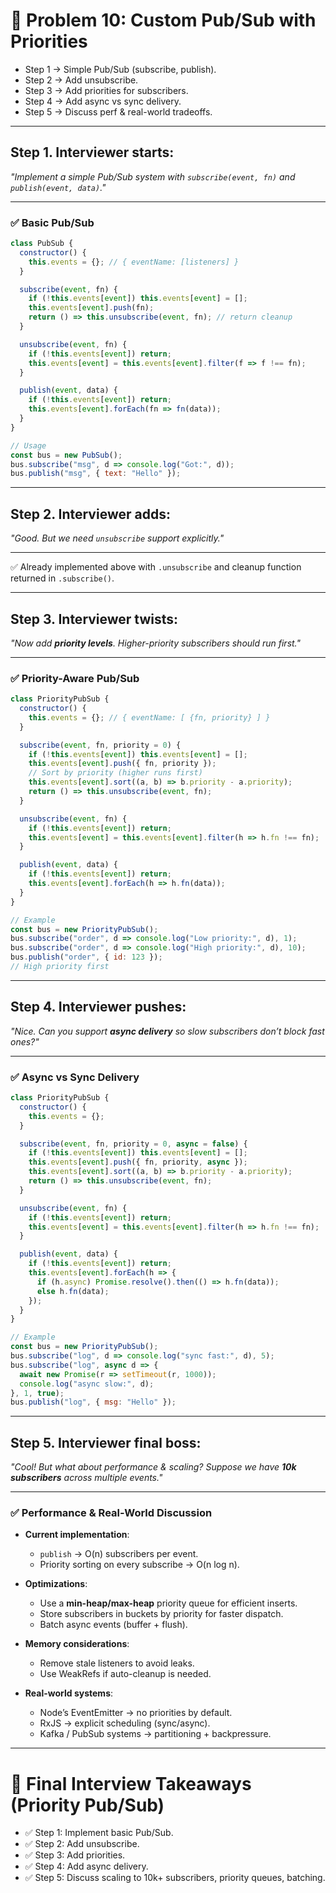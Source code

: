 # 🔎 Problem 10: Custom Pub/Sub with Priorities

* Step 1 → Simple Pub/Sub (subscribe, publish).
* Step 2 → Add unsubscribe.
* Step 3 → Add priorities for subscribers.
* Step 4 → Add async vs sync delivery.
* Step 5 → Discuss perf & real-world tradeoffs.

---

## Step 1. Interviewer starts:

*"Implement a simple Pub/Sub system with `subscribe(event, fn)` and `publish(event, data)`."*

---

### ✅ Basic Pub/Sub

```js
class PubSub {
  constructor() {
    this.events = {}; // { eventName: [listeners] }
  }

  subscribe(event, fn) {
    if (!this.events[event]) this.events[event] = [];
    this.events[event].push(fn);
    return () => this.unsubscribe(event, fn); // return cleanup
  }

  unsubscribe(event, fn) {
    if (!this.events[event]) return;
    this.events[event] = this.events[event].filter(f => f !== fn);
  }

  publish(event, data) {
    if (!this.events[event]) return;
    this.events[event].forEach(fn => fn(data));
  }
}

// Usage
const bus = new PubSub();
bus.subscribe("msg", d => console.log("Got:", d));
bus.publish("msg", { text: "Hello" });
```

---

## Step 2. Interviewer adds:

*"Good. But we need `unsubscribe` support explicitly."*

---

✅ Already implemented above with `.unsubscribe` and cleanup function returned in `.subscribe()`.

---

## Step 3. Interviewer twists:

*"Now add **priority levels**. Higher-priority subscribers should run first."*

---

### ✅ Priority-Aware Pub/Sub

```js
class PriorityPubSub {
  constructor() {
    this.events = {}; // { eventName: [ {fn, priority} ] }
  }

  subscribe(event, fn, priority = 0) {
    if (!this.events[event]) this.events[event] = [];
    this.events[event].push({ fn, priority });
    // Sort by priority (higher runs first)
    this.events[event].sort((a, b) => b.priority - a.priority);
    return () => this.unsubscribe(event, fn);
  }

  unsubscribe(event, fn) {
    if (!this.events[event]) return;
    this.events[event] = this.events[event].filter(h => h.fn !== fn);
  }

  publish(event, data) {
    if (!this.events[event]) return;
    this.events[event].forEach(h => h.fn(data));
  }
}

// Example
const bus = new PriorityPubSub();
bus.subscribe("order", d => console.log("Low priority:", d), 1);
bus.subscribe("order", d => console.log("High priority:", d), 10);
bus.publish("order", { id: 123 });
// High priority first
```

---

## Step 4. Interviewer pushes:

*"Nice. Can you support **async delivery** so slow subscribers don’t block fast ones?"*

---

### ✅ Async vs Sync Delivery

```js
class PriorityPubSub {
  constructor() {
    this.events = {};
  }

  subscribe(event, fn, priority = 0, async = false) {
    if (!this.events[event]) this.events[event] = [];
    this.events[event].push({ fn, priority, async });
    this.events[event].sort((a, b) => b.priority - a.priority);
    return () => this.unsubscribe(event, fn);
  }

  unsubscribe(event, fn) {
    if (!this.events[event]) return;
    this.events[event] = this.events[event].filter(h => h.fn !== fn);
  }

  publish(event, data) {
    if (!this.events[event]) return;
    this.events[event].forEach(h => {
      if (h.async) Promise.resolve().then(() => h.fn(data));
      else h.fn(data);
    });
  }
}

// Example
const bus = new PriorityPubSub();
bus.subscribe("log", d => console.log("sync fast:", d), 5);
bus.subscribe("log", async d => {
  await new Promise(r => setTimeout(r, 1000));
  console.log("async slow:", d);
}, 1, true);
bus.publish("log", { msg: "Hello" });
```

---

## Step 5. Interviewer final boss:

*"Cool! But what about performance & scaling? Suppose we have **10k subscribers** across multiple events."*

---

### ✅ Performance & Real-World Discussion

* **Current implementation**:

  * `publish` → O(n) subscribers per event.
  * Priority sorting on every subscribe → O(n log n).

* **Optimizations**:

  * Use a **min-heap/max-heap** priority queue for efficient inserts.
  * Store subscribers in buckets by priority for faster dispatch.
  * Batch async events (buffer + flush).

* **Memory considerations**:

  * Remove stale listeners to avoid leaks.
  * Use WeakRefs if auto-cleanup is needed.

* **Real-world systems**:

  * Node’s EventEmitter → no priorities by default.
  * RxJS → explicit scheduling (sync/async).
  * Kafka / PubSub systems → partitioning + backpressure.

---

# 🎯 Final Interview Takeaways (Priority Pub/Sub)

* ✅ Step 1: Implement basic Pub/Sub.
* ✅ Step 2: Add unsubscribe.
* ✅ Step 3: Add priorities.
* ✅ Step 4: Add async delivery.
* ✅ Step 5: Discuss scaling to 10k+ subscribers, priority queues, batching.